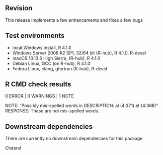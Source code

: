 ## Revision
This release implements a few enhancements and fixes a few bugs

## Test environments
* local Windows install, R 4.1.0
* Windows Server 2008 R2 SP1, 32/64 bit (R-hub), R 4.1.0, R-devel
* macOS 10.13.6 High Sierra, (R-hub), R 4.1.0
* Debian Linux, GCC (on R-hub), R 4.1.0
* Fedora Linux, clang, gfortran (R-hub), R-devel

## R CMD check results
0 ERROR | 0 WARNINGS | 1 NOTE

NOTE: "Possibly mis-spelled words in DESCRIPTION: al (4:371) et (4:368)"
RESPONSE: These are not mis-spelled words.

## Downstream dependencies
There are currently no downstream dependencies for this package

Cheers!